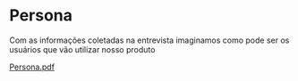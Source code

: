 # Persona
Com as informações coletadas na entrevista imaginamos como pode ser os usuários que vão utilizar nosso produto

[Persona.pdf](https://github.com/GustavoCiecSilva/WebPro/files/13549794/Persona.pdf)
